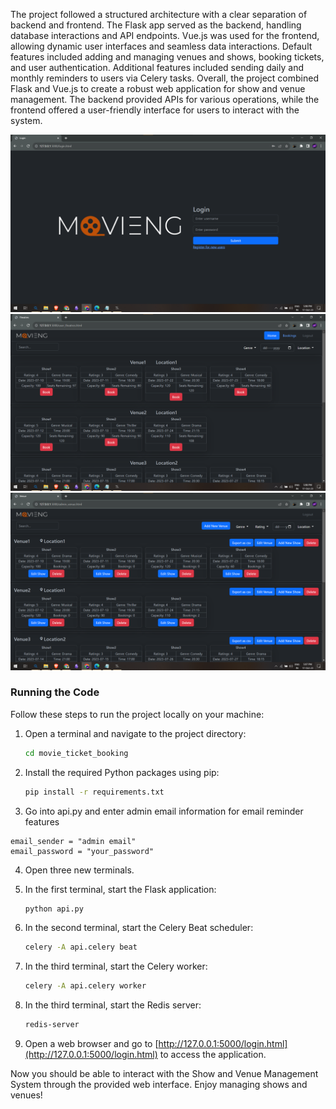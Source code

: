 The project followed a structured architecture with a clear separation of backend and
frontend. The Flask app served as the backend, handling database interactions and API
endpoints. Vue.js was used for the frontend, allowing dynamic user interfaces and seamless
data interactions. Default features included adding and managing venues and shows,
booking tickets, and user authentication. Additional features included sending daily and
monthly reminders to users via Celery tasks.
Overall, the project combined Flask and Vue.js to create a robust web application for show
and venue management. The backend provided APIs for various operations, while the
frontend offered a user-friendly interface for users to interact with the system.

![Screenshot](https://github.com/Mallikarjun29/movie_ticket_booking/blob/main/Screenshot%202023-10-17%20170851.png)
![alt text](https://github.com/Mallikarjun29/movie_ticket_booking/blob/main/Screenshot%202023-10-17%20170837.png)
![alt text](https://github.com/Mallikarjun29/movie_ticket_booking/blob/main/Screenshot%202023-10-17%20170800.png)

### Running the Code

Follow these steps to run the project locally on your machine:

1. Open a terminal and navigate to the project directory:

   ```bash
   cd movie_ticket_booking
   ```

2. Install the required Python packages using pip:

   ```bash
   pip install -r requirements.txt
   ```
3.  Go into api.py and enter admin email information for email reminder features

```
email_sender = "admin email"
email_password = "your_password"
```
4. Open three new terminals.

5. In the first terminal, start the Flask application:

   ```bash
   python api.py
   ```

6. In the second terminal, start the Celery Beat scheduler:

   ```bash
   celery -A api.celery beat
   ```

7. In the third terminal, start the Celery worker:

   ```bash
   celery -A api.celery worker
   ```

8. In the third terminal, start the Redis server:

   ```bash
   redis-server
   ```

9. Open a web browser and go to [http://127.0.0.1:5000/login.html](http://127.0.0.1:5000/login.html) to access the application.

Now you should be able to interact with the Show and Venue Management System through the provided web interface. Enjoy managing shows and venues!
